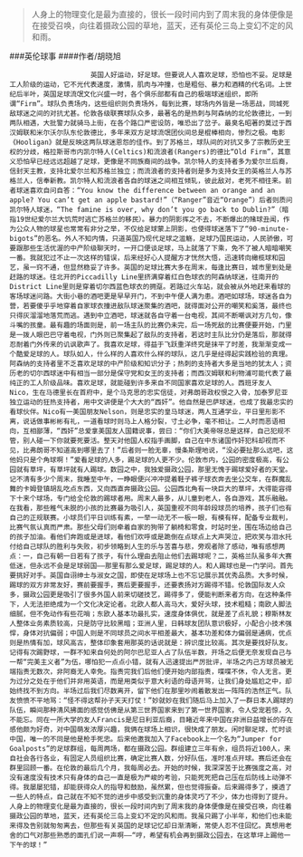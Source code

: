 > 人身上的物理变化是最为直接的，很长一段时间内到了周末我的身体便像是在接受召唤，向往着摄政公园的草地，蓝天，还有英伦三岛上变幻不定的风和雨。

###英伦球事
####作者/胡晓旭

						英国人好运动，好足球。但要说人人喜欢足球，恐怕也不妥。足球是工人阶级的运动，它不光代表速度，激情，肌肉与冲撞，也是粗俗、暴力和酒精的代名词。上世纪后半叶，英国足球流氓文化兴盛一时，各个俱乐部都有自己的极端球迷组织，即所谓“Firm”。球队负责场内，这些组织则负责场外，每到比赛，球场内外皆是一场恶战，同城死敌球迷之间的对抗尤甚。伦敦各级联赛球队众多，最著名的是热刺与阿森纳的北伦敦德比，一到两队相遇，大批警力就骑马上街，在各个路口严密设防，唯恐出了岔子。最臭名昭著的莫过于西汉姆联和米尔沃尔队东伦敦德比，多年来双方足球流氓团伙间总是棍棒相向，惨烈之极。电影《Hooligan》就是反映这两队球迷恩怨的佳作。到了苏格兰，球队间的对抗又多了宗教历史王权的分歧，格拉斯哥市内凯尔特人(Celtics)和流浪者(Rangers)的德比“Old Firm”，其意义恐怕早已经远远超越了足球，更像是不同族裔间的战争。凯尔特人的支持者多为爱尔兰后裔，信封天主教，支持北爱尔兰和苏格兰独立；而流浪者的支持者则是多为支持女王的英格兰人与苏格兰人，信奉新教。凯尔特人和流浪者各自的球迷之间相互倾轧，彼此敌对，老死不相往来。前者球迷喜欢自问自答：“You know the difference between an orange and an apple? You can’t get an apple bastard!”（“Ranger”音近“Orange”）后者则质问凯尔特人球迷，“The famine is over, why don’t you go back to Dublin?”（暗指19世纪爱尔兰大饥荒时逃亡苏格兰的移民）。暴力的阴影挥之不去，不断爆出的赌球丑闻，作为公众人物的球星也常常有非分之举，不仅给足球蒙上阴影，也使得球迷落下了“90-minute-bigots”的恶名。外人不知内情，只道英国乃现代足球之滥觞，足球乃国民运动，人民骄傲，可要跟那些生活优渥的中产阶级聊天时，一开口便谈足球，马上就落了下乘，免不了被人暗暗嘲笑一番。我就犯过不止一次这样的错误，后来经好心人提醒方才恍然大悟，迅速转向橄榄球和园艺，虽一窍不通，但显然稳妥了许多。英国的足球比赛大多在周末，每逢比赛日，城市里到处是赶路的球迷。往北开的Piccadilly Line里挤满穿着红白色球衣的阿森纳球迷，往南开的District Line里则是穿着切尔西蓝色球衣的拥趸。若路过火车站，就会被从外地赶来看球的客场球迷问路。大街小巷的酒吧更是早早开门，不到中午便人满为患。酒吧如球场，球迷各自为营，若要傻乎乎地穿着自家球衣撞进敌队球迷聚集的酒吧，就得面对公开的嘲笑和奚落，最终也只得灰溜溜地落荒而逃。遇到中立酒吧，球迷就各自守着一台电视，其间不断嘲讽对方几句，像斗嘴的孩童。最有趣的场面则是，前一场主队的比赛仍未完，后一场死敌的比赛便要开始，门里是一拨人眼巴巴守着电视，门外则已聚集起了敌队的支持者，若这时主队比分仍是落后，那就得忍耐着门外传来的讥讽歌声了。我喜欢足球，得益于飞跃重洋终究是抹平了时差，我渐渐变成一个酷爱足球的人。球队如人，什么样的人喜欢什么样的球队，这几乎是经得起实践检验的真理。阿森纳的支持者里不乏喜欢足球的中产阶级和知识分子；热刺的支持者大多是当地的犹太人；资历老的切尔西球迷中有相当一部分是保守党和女王的支持者；而西汉姆联和利物浦可能代表了最纯正的工人阶级品味。喜欢足球，就能碰到许多来自不同国家喜欢足球的人。西班牙友人Nico，生在马德里长在首府中，是个马克思的忠实信徒，对弗朗哥政权恨之入骨，加泰罗尼亚独立运动的狂热支持者，用中文讲便是个大大的“西奸”。他自然是巴萨球迷，也成了我最忠实的看球伙伴。Nico有一美国朋友Nelson，则是忠实的皇马球迷，两人互通学业，平日里形影不离，说话做事彬彬有礼，一道看球时则马上人格分裂，寸土必争，毫不相让。二人时而恶语相向，互相鄙薄，“西奸”总爱拿美国友人国籍说事，尝曰：“你们大美帝呀总是这样，自己犯规不管，别人碰一下你就要死要活。整天对他国人权指手画脚，自己在中东诸国作奸犯科却视而不见，比弗朗哥不知道高到哪里去了！”后者则一脸无辜，慢条斯理地说，“没必要扯那么远吧，这他妈只是个角球啊！”爱看足球的人多，踢足球的人更不少。伦敦市内，公园的密度极高，有公园就有草坪，有草坪就有人踢球。数园之中，我独爱摄政公园，那里无愧于踢球爱好者的天堂。记不清有多少个周末，我睡至中午，一睁眼便兴冲冲提着鞋子裤子球衣奔去坐公交车，在群魔乱舞的卡姆登镇胡乱吃点东西，又向西直奔摄政公园。公园西北角有一块巨大的草坪，大得能容得下十来个球场，专门给全伦敦的踢球者用。周末人最多，从儿童到老人，各自游戏，其乐融融。在我看，那些稚气未脱的小孩的比赛最为吸引人，英国重视不同年龄段球员的培养，孩子们也有自己的正规联赛。小球员们平日训练有素，一举一动无不一板一眼，有模有样，配备专业裁判，比赛气氛认真而严肃。那些父母们则牵着自家的狗带了躺椅和零食，时站时坐，围在场边给自己的孩子加油。看他们奔跑或是进球，看他们欢呼或是跪倒在点球点上大声哭泣，把欢笑与泪水托付给自己球队的胜利与失败，初步领略到人生的乐与苦喜与悲，旁观者除了感动，唯有感想两点：一，自己有朝一日若有了孩子，有什么理由去阻止他们去踢球呢？二，英格兰队虽多年大赛低迷，但永远不会是足球弱国——那里有那么爱足球，踢足球的人。和人踢球也是一门学问。首先要挑好对手。英国自诩绅士与淑女之国，即使在足球场上也不忘记展示其优秀品质。大多时候，踢球的双方非常友好，赛前要握手，赛后更要握手，还要表扬对方踢得不错。伦敦国际友人众多，摄政公园更是吸引了很多外国人前来切磋技艺，踢得多了，便能判断来者方向，在这种条件下，人无法拒绝成为一个文化决定论者。北欧人都人高马大，爱好头球，技术粗糙；南欧人脚法细腻，但不免动作有些花哨；东欧人基本功最扎实，速度身体俱优，就是差了点礼貌；穆斯林友人整体业务素质较高，只是防守比较黑暗；亚洲人里，日韩球友团队意识极好，小配合小技术强悍，身体对抗偏弱；中国人则是不同球员之间水平相差最大，基本功差和体力偏弱是通病，优点则是热情有加，球风高古，整体印象套用那英的话说就是：辨识度比较高。其次是要找好队友。记得有次踢野球，一群不知来自何处的阿尔巴尼亚人占了队伍半数，开场之后便无奈发现自己与一帮“完美主义者”为伍，哪怕犯一点点小错，就有人迅速提出严厉批评，半场之内己方球员被无端指责无数次，非阿裔无人幸免。指责完我们后他们便开始内部指责，喋喋不休，令人无言。更为过分之处在于他们并非用英语，而是用类似于意大利语的母语开骂，让我们身处尴尬之中，却始终找不到方向。半场过后我们尽数离开，留下他们在那里吵闹着散发出一阵阵的浩然正气。队友愤愤不平地骂：“怪不得这帮孙子天天打仗！”妙就妙在我们随后马上加入了一群日本人踢球的队伍，瞬间那种清风拂面的感觉仿佛是从第三世界国家来到了第一世界国家，令人受宠若惊，久不能忘。同在一所大学的友人Francis是尼日利亚后裔，目睹近年来中国在非洲日益增长的存在感他颇为好奇，对中国萌发浓厚兴趣，我俩在球场上相识，很快成了朋友。闲时聊足球，忙时谈中国，唯一的不同是他是枪手死忠。后来他邀我加入了Facebook上一个名为“Jumper for Goalposts”的足球群组，每周两场，都在摄政公园。群组建立三年有余，组员将近100人，来自社会各行各业，有固定人员组织比赛，确定比赛人数，分好队伍，准时准点开球。赛后还会在群里回顾一番。在伦敦的最后几个月，我每周必去。开始的时候，我深深苦于比赛强度之高，对没有速度没有技术只有身体的自己一直是极为严峻的考验，只能死死把自己压在后防线上动弹不得。我屡屡犯错，却能获得众人的指导和鼓励，虽然累，但也觉得振奋。后来踢得多了，摸透了一些人的特点，自己就在不知不觉的进步中感受到沉重的身体灵巧了不少，体力也得到了提升。人身上的物理变化是最为直接的，很长一段时间内到了周末我的身体便像是在接受召唤，向往着摄政公园的草地，蓝天，还有英伦三岛上变幻不定的风和雨。我虽只踢了小半年，和他们也未能来得及告别就匆匆离去，但那些有关英国的足球记忆却日渐清晰，常使人忍不住回忆。真想用老舍的口气对那些熟悉的面孔们说一声啊——“哼，希望有机会再到摄政公园去，在这草坪上踢他一下午的球！”			  		
